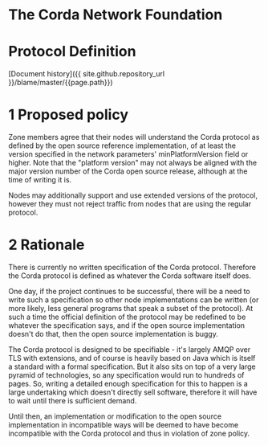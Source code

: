 The Corda Network Foundation
============================

Protocol Definition
===================

[Document history]({{ site.github.repository_url }}/blame/master/{{page.path}})

1 Proposed policy
=================

Zone members agree that their nodes will understand the Corda protocol as defined by the open source reference 
implementation, of at least the version specified in the network parameters' minPlatformVersion field or higher. Note 
that the "platform version" may not always be aligned with the major version number of the Corda open source release, 
although at the time of writing it is.

Nodes may additionally support and use extended versions of the protocol, however they must not reject traffic from 
nodes that are using the regular protocol.

2 Rationale
===========

There is currently no written specification of the Corda protocol. Therefore the Corda protocol is defined as whatever 
the Corda software itself does.

One day, if the project continues to be successful, there will be a need to write such a specification so other 
node implementations can be written (or more likely, less general programs that speak a subset of the protocol). At 
such a time the official definition of the protocol may be redefined to be whatever the specification says, and if the 
open source implementation doesn't do that, then the open source implementation is buggy.

The Corda protocol is designed to be specifiable - it's largely AMQP over TLS with extensions, and of course is heavily 
based on Java which is itself a standard with a formal specification. But it also sits on top of a very large pyramid of 
technologies, so any specification would run to hundreds of pages. So, writing a detailed enough specification for this 
to happen is a large undertaking which doesn't directly sell software, therefore it will have to wait until there is 
sufficient demand.

Until then, an implementation or modification to the open source implementation in incompatible ways will be deemed to 
have become incompatible with the Corda protocol and thus in violation of zone policy.